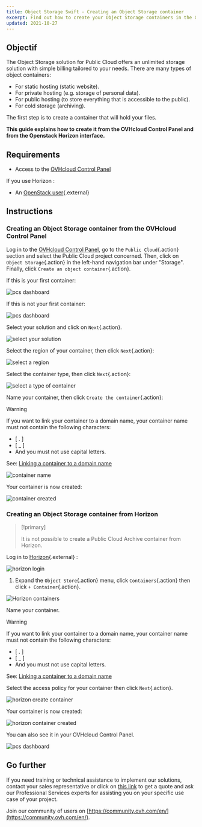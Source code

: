 ```yaml
---
title: Object Storage Swift - Creating an Object Storage container
excerpt: Find out how to create your Object Storage containers in the OVHcloud Control Panel
updated: 2021-10-27
---
```



## Objectif

The Object Storage solution for Public Cloud offers an unlimited storage solution with simple billing tailored to your needs. There are many types of object containers:

- For static hosting (static website).
- For private hosting (e.g. storage of personal data).
- For public hosting (to store everything that is accessible to the public).
- For cold storage (archiving).

The first step is to create a container that will hold your files.

**This guide explains how to create it from the OVHcloud Control Panel and from the Openstack Horizon interface.**

## Requirements

- Access to the [OVHcloud Control Panel](https://ca.ovh.com/auth/?action=gotomanager&from=https://www.ovh.com/world/&ovhSubsidiary=we)

If you use Horizon :

- An [OpenStack user](/pages/public_cloud/compute/create_and_delete_a_user){.external}

## Instructions

### Creating an Object Storage container from the OVHcloud Control Panel <a name="controlpanel"></a>

Log in to the [OVHcloud Control Panel](https://ca.ovh.com/auth/?action=gotomanager&from=https://www.ovh.com/world/&ovhSubsidiary=we), go to the `Public Cloud`{.action} section and select the Public Cloud project concerned. Then, click on `Object Storage`{.action} in the left-hand navigation bar under "Storage".
Finally, click `Create an object container`{.action}.

If this is your first container:

![pcs dashboard](images/create-container-20211005102334181.png)

If this is not your first container:

![pcs dashboard](images/create-container-20211005115040834.png)

Select your solution and click on `Next`{.action}.

![select your solution](images/create-container-20211005110710249.png)

Select the region of your container, then click `Next`{.action}:

![select a region](images/create-container-20211005110859551.png)

Select the container type, then click `Next`{.action}:

![select a type of container](images/create-container-20211005111542718.png)

Name your container, then click `Create the container`{.action}:

> [!warning]
>
> If you want to link your container to a domain name, your container name must not contain the following characters:
>
> - [ . ]  
> - [ _ ]  
> - And you must not use capital letters.  
>  
> See: [Linking a container to a domain name](/pages/storage_and_backup/object_storage/pcs_link_domain)
>

![container name](images/create-container-20211005111805966.png)

Your container is now created:

![container created](images/create-container-20211005112013807.png)

### Creating an Object Storage container from Horizon <a name="horizon"></a>

> [!primary]
>
> It is not possible to create a Public Cloud Archive container from Horizon.
>

Log in to [Horizon](https://horizon.cloud.ovh.net){.external} :

![horizon login](images/create-container-20211005155245752.png)

1. Expand the `Object Store`{.action} menu, click `Containers`{.action} then click `+ Container`{.action}.

![Horizon containers](images/create-container-20211005155704887.png)

Name your container.

> [!warning]
>
> If you want to link your container to a domain name, your container name must not contain the following characters:
>
> - [ . ]  
> - [ _ ]  
> - And you must not use capital letters.  
>  
> See: [Linking a container to a domain name](/pages/storage_and_backup/object_storage/pcs_link_domain)
>

Select the access policy for your container then click `Next`{.action}.

![horizon create container](images/create-container-20211005155824902.png)

Your container is now created:

![horizon container created](images/create-container-20211005155936971.png)

You can also see it in your OVHcloud Control Panel.

![pcs dashboard](images/create-container-20211005160503200.png)

## Go further

If you need training or technical assistance to implement our solutions, contact your sales representative or click on [this link](https://www.ovhcloud.com/en/professional-services/) to get a quote and ask our Professional Services experts for assisting you on your specific use case of your project.

Join our community of users on [https://community.ovh.com/en/](https://community.ovh.com/en/).
